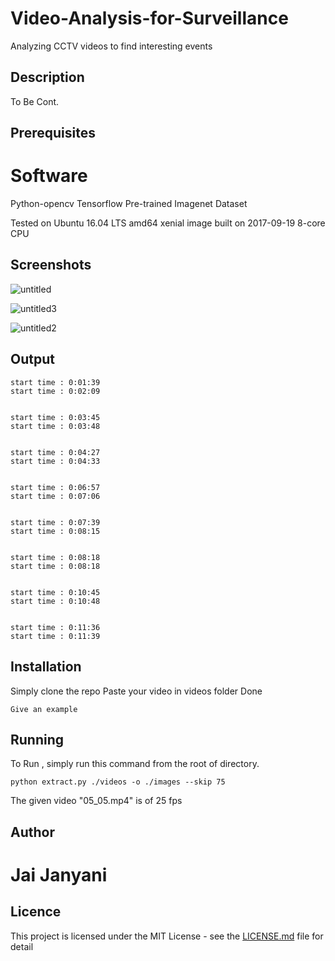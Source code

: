 # Video-Analysis-for-Surveillance
Analyzing CCTV videos to find interesting events

## Description

To Be Cont.

## Prerequisites

# Software
Python-opencv
Tensorflow
Pre-trained Imagenet Dataset

Tested on Ubuntu 16.04 LTS
amd64 xenial image built on 2017-09-19
8-core CPU


## Screenshots

![untitled](https://user-images.githubusercontent.com/15799933/30987030-31fd434c-a4b3-11e7-80d9-29eba48668d8.png)


![untitled3](https://user-images.githubusercontent.com/15799933/30987031-321dc90a-a4b3-11e7-84e4-3b0c6e1607eb.png)


![untitled2](https://user-images.githubusercontent.com/15799933/30987032-32275fd8-a4b3-11e7-88ea-8f4f8e638c0e.png)




## Output
```
start time : 0:01:39
start time : 0:02:09


start time : 0:03:45
start time : 0:03:48


start time : 0:04:27
start time : 0:04:33


start time : 0:06:57
start time : 0:07:06


start time : 0:07:39
start time : 0:08:15


start time : 0:08:18
start time : 0:08:18


start time : 0:10:45
start time : 0:10:48


start time : 0:11:36
start time : 0:11:39

```



## Installation

Simply clone the repo
Paste your video in videos folder
Done
```
Give an example
```

## Running

To Run , simply run this command from the root of directory.

```
python extract.py ./videos -o ./images --skip 75

```
The given video "05_05.mp4" is of 25 fps
## Author

# Jai Janyani

## Licence

This project is licensed under the MIT License - see the [LICENSE.md](LICENSE.md) file for detail


